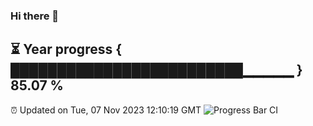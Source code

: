 ### Hi there 👋
⏳ Year progress { █████████████████████████▁▁▁▁▁ } 85.07 %
---
⏰ Updated on Tue, 07 Nov 2023 12:10:19 GMT
![Progress Bar CI](https://github.com/Moyi321/Moyi321/workflows/Progress%20Bar%20CI/badge.svg)
